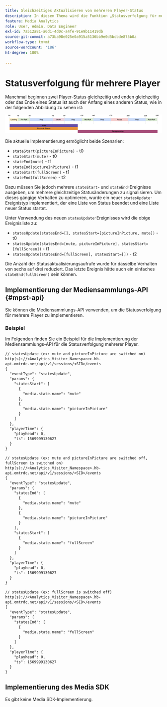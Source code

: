 ```yaml
---
title: Gleichzeitiges Aktualisieren von mehreren Player-Status
description: In diesem Thema wird die Funktion „Statusverfolgung für mehrere Player“ beschrieben.
feature: Media Analytics
role: User, Admin, Data Engineer
exl-id: 7a512a81-a6d1-4d0c-a4fe-91e9b11419db
source-git-commit: a73ba98e025e0a915a5136bb9e0d5bcbde875b0a
workflow-type: tm+mt
source-wordcount: '186'
ht-degree: 100%

---
```


# Statusverfolgung für mehrere Player

Manchmal beginnen zwei Player-Status gleichzeitig und enden gleichzeitig oder das Ende eines Status ist auch der Anfang eines anderen Status, wie in der folgenden Abbildung zu sehen ist:

![Status von mehreren Playern](assets/multiple-player-states.png)

Die aktuelle Implementierung ermöglicht beide Szenarien:
- `stateStart(pictureInPicture)` - t0
- `stateStart(mute)` - t0
- `stateEnd(mute)` - t1
- `stateEnd(pictureInPicture)` - t1
- `stateStart(fullScreen)` - t1
- `stateEnd(fullScreen)` - t2

Dazu müssen Sie jedoch mehrere `stateStart`- und `stateEnd`-Ereignisse ausgeben, um mehrere gleichzeitige Statusänderungen zu signalisieren. Um
dieses gängige Verhalten zu optimieren, wurde ein neuer `statesUpdate`-Ereignistyp implementiert, der eine Liste von Status beendet 
und eine Liste neuer Status startet.

Unter Verwendung des neuen `statesUpdate`-Ereignisses wird die obige Ereignisliste zu:
- `statesUpdate(statesEnd=[], statesStart=[pictureInPicture, mute])` - t0
- `statesUpdate(statesEnd=[mute, pictureInPicture], statesStart=[fullScreen])` - t1
- `statesUpdate(statesEnd=[fullScreen], statesStart=[])` - t2

Die Anzahl der Statusaktualisierungsaufrufe wurde für dasselbe Verhalten von sechs auf drei reduziert. Das letzte Ereignis 
hätte auch ein einfaches `stateEnd(fullScreen)` sein können.

## Implementierung der Mediensammlungs-API {#mpst-api}

Sie können die Mediensammlungs-API verwenden, um die Statusverfolgung für mehrere Player zu implementieren.

### Beispiel

Im Folgenden finden Sie ein Beispiel für die Implementierung der Mediensammlungs-API für die Statusverfolgung mehrerer Player.

```
// statesUpdate (ex: mute and pictureInPicture are switched on)
http(s)://<Analytics_Visitor_Namespace>.hb-api.omtrdc.net/api/v1/sessions/<SID>/events
{
  "eventType": "statesUpdate",
  "params": {
    "statesStart": [
      {
        "media.state.name": "mute"
      },
      {
        "media.state.name": "pictureInPicture"
      }
    ]
  },
  "playerTime": {
    "playhead": 0,
    "ts": 1569999130627
  }
}
```

```
// statesUpdate (ex: mute and pictureInPicture are switched off, fullScreen is switched on)
http(s)://<Analytics_Visitor_Namespace>.hb-api.omtrdc.net/api/v1/sessions/<SID>/events
{
  "eventType": "statesUpdate",
  "params": {
    "statesEnd": [
      {
        "media.state.name": "mute"
      },
      {
        "media.state.name": "pictureInPicture"
      }
    ],
    "statesStart": [
      {
        "media.state.name": "fullScreen"
      }
    ]
  },
  "playerTime": {
    "playhead": 0,
    "ts": 1569999130627
  }
}
```

```
// statesUpdate (ex: fullScreen is switched off)
http(s)://<Analytics_Visitor_Namespace>.hb-api.omtrdc.net/api/v1/sessions/<SID>/events
{
  "eventType": "statesUpdate",
  "params": {
    "statesEnd": [
      {
        "media.state.name": "fullScreen"
      }
    ]
  },
  "playerTime": {
    "playhead": 0,
    "ts": 1569999130627
  }
}
```

## Implementierung des Media SDK

Es gibt keine Media SDK-Implementierung.

